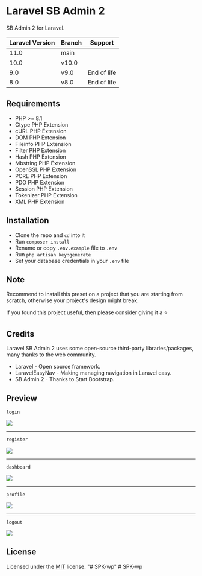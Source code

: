 # Laravel SB Admin 2

SB Admin 2 for Laravel.

| Laravel Version | Branch | Support     |
|-----------------|--------|-------------|
| 11.0            | main   |             |
| 10.0            | v10.0  |             |
| 9.0             | v9.0   | End of life |
| 8.0             | v8.0   | End of life |

## Requirements

- PHP >= 8.1
- Ctype PHP Extension
- cURL PHP Extension
- DOM PHP Extension
- Fileinfo PHP Extension
- Filter PHP Extension
- Hash PHP Extension
- Mbstring PHP Extension
- OpenSSL PHP Extension
- PCRE PHP Extension
- PDO PHP Extension
- Session PHP Extension
- Tokenizer PHP Extension
- XML PHP Extension

## Installation

- Clone the repo and `cd` into it
- Run `composer install`
- Rename or copy `.env.example` file to `.env`
- Run `php artisan key:generate`
- Set your database credentials in your `.env` file

## Note

Recommend to install this preset on a project that you are starting from scratch, otherwise your project's design might break.

If you found this project useful, then please consider giving it a :star:

## Credits

Laravel SB Admin 2 uses some open-source third-party libraries/packages, many thanks to the web community.

- Laravel - Open source framework.
- LaravelEasyNav - Making managing navigation in Laravel easy.
- SB Admin 2 - Thanks to Start Bootstrap.

## Preview

`login`

<img src="https://imgur.com/YjGp6Sbl.png">

***

`register`

<img src="https://imgur.com/Wj09cu4l.png">

***

`dashboard`

<img src="https://imgur.com/CrmOfT5l.png">

***

`profile`

<img src="https://imgur.com/5t4eS1rl.png">

***

`logout`

<img src="https://imgur.com/d9JclOYl.png">

## License

Licensed under the [MIT](LICENSE) license.
"# SPK-wp" 
#   S P K - w p  
 